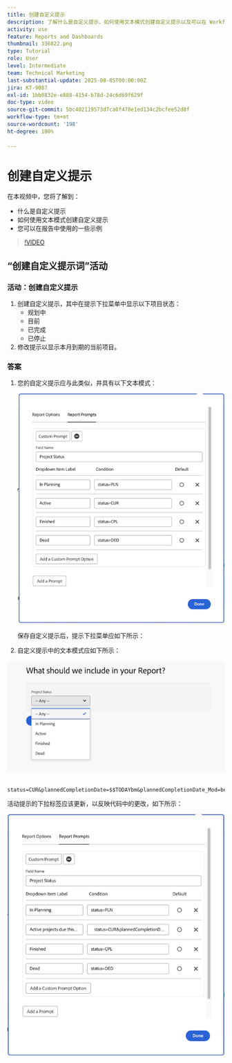 ```yaml
---
title: 创建自定义提示
description: 了解什么是自定义提示、如何使用文本模式创建自定义提示以及可以在 Workfront 中的报告中使用的一些示例。
activity: use
feature: Reports and Dashboards
thumbnail: 336822.png
type: Tutorial
role: User
level: Intermediate
team: Technical Marketing
last-substantial-update: 2025-08-05T00:00:00Z
jira: KT-9087
exl-id: 1bb0832e-e888-4154-b78d-24c6d69f629f
doc-type: video
source-git-commit: 5bc402119573d7ca0f478e1ed134c2bcfee52d8f
workflow-type: tm+mt
source-wordcount: '198'
ht-degree: 100%

---
```


# 创建自定义提示

在本视频中，您将了解到：

* 什么是自定义提示
* 如何使用文本模式创建自定义提示
* 您可以在报告中使用的一些示例

>[!VIDEO](https://video.tv.adobe.com/v/3412688/?quality=12&learn=on&captions=chi_hans)

## “创建自定义提示词”活动


### 活动：创建自定义提示

1. 创建自定义提示，其中在提示下拉菜单中显示以下项目状态：
   * 规划中
   * 目前
   * 已完成
   * 已停止
1. 修改提示以显示本月到期的当前项目。

### 答案

1. 您的自定义提示应与此类似，并具有以下文本模式：

   ![在文本模式下创建新过滤器的屏幕图像](assets/cp-01.png)

   保存自定义提示后，提示下拉菜单应如下所示：

1. 自定义提示中的文本模式应如下所示：

![在文本模式下创建新过滤器的屏幕图像](assets/cp-02.png)

```
   status=CUR&plannedCompletionDate=$$TODAYbm&plannedCompletionDate_Mod=between&plannedCompletionDate_Range=$$TODAYem 
```

活动提示的下拉标签应该更新，以反映代码中的更改，如下所示：

![在文本模式下创建新过滤器的屏幕图像](assets/cp-02a.png)
